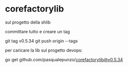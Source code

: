 # corefactorylib

sul progetto della shlib

committare tutto e creare un tag

git tag v0.5.34
git push origin --tags

per caricare la lib sul progetto devops:

go get github.com/pasqualepunzo/corefactorylib@v0.5.34
